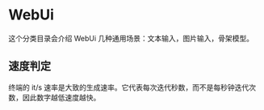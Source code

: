 # WebUi

这个分类目录会介绍 WebUi 几种通用场景：文本输入，图片输入，骨架模型。

## 速度判定

终端的 it/s 速率是大致的生成速率。它代表每次迭代秒数，而不是每秒钟迭代次数，因此数字越低速度越快。
